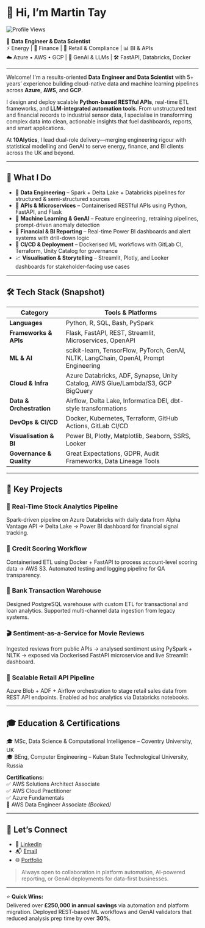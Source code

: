 # 👋 Hi, I’m Martin Tay  
![Profile Views](https://komarev.com/ghpvc/?username=martin-tay&label=Profile%20views&color=0e75b6&style=flat)

🎯 **Data Engineer & Data Scientist**  
⚡ Energy | 💼 Finance | 🧾 Retail & Compliance | 📊 BI & APIs  
☁️ Azure • AWS • GCP | 🧠 GenAI & LLMs | 🛠️ FastAPI, Databricks, Docker

---

Welcome! I'm a results-oriented **Data Engineer and Data Scientist** with 5+ years’ experience building cloud-native data and machine learning pipelines across **Azure**, **AWS**, and **GCP**.

I design and deploy scalable **Python-based RESTful APIs**, real-time ETL frameworks, and **LLM-integrated automation tools**. From unstructured text and financial records to industrial sensor data, I specialise in transforming complex data into clean, actionable insights that fuel dashboards, reports, and smart applications.

At **10Alytics**, I lead dual-role delivery—merging engineering rigour with statistical modelling and GenAI to serve energy, finance, and BI clients across the UK and beyond.

---

## 🚀 What I Do

- 🔧 **Data Engineering** – Spark + Delta Lake + Databricks pipelines for structured & semi-structured sources  
- 🔄 **APIs & Microservices** – Containerised RESTful APIs using Python, FastAPI, and Flask  
- 🧠 **Machine Learning & GenAI** – Feature engineering, retraining pipelines, prompt-driven anomaly detection  
- 🧾 **Financial & BI Reporting** – Real-time Power BI dashboards and alert systems with drill-down logic  
- 🐳 **CI/CD & Deployment** – Dockerised ML workflows with GitLab CI, Terraform, Unity Catalog for governance  
- 📈 **Visualisation & Storytelling** – Streamlit, Plotly, and Looker dashboards for stakeholder-facing use cases

---

## 🛠️ Tech Stack (Snapshot)

| **Category**           | **Tools & Platforms**                                                                                                 |
|------------------------|------------------------------------------------------------------------------------------------------------------------|
| **Languages**          | Python, R, SQL, Bash, PySpark                                                                                          |
| **Frameworks & APIs**  | Flask, FastAPI, REST, Streamlit, Microservices, OpenAPI                                                                 |
| **ML & AI**            | scikit-learn, TensorFlow, PyTorch, GenAI, NLTK, LangChain, OpenAI, Prompt Engineering                                  |
| **Cloud & Infra**      | Azure Databricks, ADF, Synapse, Unity Catalog, AWS Glue/Lambda/S3, GCP BigQuery                                        |
| **Data & Orchestration** | Airflow, Delta Lake, Informatica DEI, dbt-style transformations                                                        |
| **DevOps & CI/CD**     | Docker, Kubernetes, Terraform, GitHub Actions, GitLab CI/CD                                                            |
| **Visualisation & BI** | Power BI, Plotly, Matplotlib, Seaborn, SSRS, Looker                                                                    |
| **Governance & Quality** | Great Expectations, GDPR, Audit Frameworks, Data Lineage Tools                                                        |

---

## 🧠 Key Projects

### 🔌 **Real-Time Stock Analytics Pipeline**  
Spark-driven pipeline on Azure Databricks with daily data from Alpha Vantage API → Delta Lake → Power BI dashboard for financial signal tracking.

### 🧾 **Credit Scoring Workflow**  
Containerised ETL using Docker + FastAPI to process account-level scoring data → AWS S3. Automated testing and logging pipeline for QA transparency.

### 🧮 **Bank Transaction Warehouse**  
Designed PostgreSQL warehouse with custom ETL for transactional and loan analytics. Supported multi-channel data ingestion from legacy systems.

### 🎬 **Sentiment-as-a-Service for Movie Reviews**  
Ingested reviews from public APIs → analysed sentiment using PySpark + NLTK → exposed via Dockerised FastAPI microservice and live Streamlit dashboard.

### 🏪 **Scalable Retail API Pipeline**  
Azure Blob + ADF + Airflow orchestration to stage retail sales data from REST API endpoints. Enabled ad hoc analytics via Databricks notebooks.

---

## 🎓 Education & Certifications

🎓 MSc, Data Science & Computational Intelligence – Coventry University, UK  
🎓 BEng, Computer Engineering – Kuban State Technological University, Russia  

**Certifications:**  
✅ AWS Solutions Architect Associate  
✅ AWS Cloud Practitioner  
✅ Azure Fundamentals  
📝 AWS Data Engineer Associate *(Booked)*  

---

## 🤝 Let’s Connect

- 💼 [LinkedIn](https://www.linkedin.com/in/martin-k-tay/)  
- 📬 [Email](mailto:martin.k.tay@hotmail.com)  
- 🌐 [Portfolio](https://github.com/martinktay)

> Always open to collaboration in platform automation, AI-powered reporting, or GenAI deployments for data-first businesses.

---

⭐ **Quick Wins:**  
Delivered over **£250,000 in annual savings** via automation and platform migration. Deployed REST-based ML workflows and GenAI validators that reduced analysis prep time by over **30%**.
